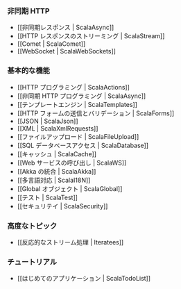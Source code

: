 <!-- translated -->
<!--
### Asynchronous HTTP
-->
### 非同期 HTTP

<!--
- [[Asynchronous results | ScalaAsync]]
- [[Streaming HTTP responses | ScalaStream]]
- [[Comet sockets | ScalaComet]]
- [[WebSockets | ScalaWebSockets]]
-->
- [[非同期レスポンス | ScalaAsync]]
- [[HTTP レスポンスのストリーミング | ScalaStream]]
- [[Comet | ScalaComet]]
- [[WebSocket | ScalaWebSockets]]

<!--
### Main concepts
-->
### 基本的な機能

<!--
- [[HTTP programming | ScalaActions]]
- [[Asynchronous HTTP programming | ScalaAsync]]
- [[The template engine | ScalaTemplates]]
- [[HTTP form submission and validation | ScalaForms]]
- [[Working with JSON | ScalaJson]]
- [[Working with XML | ScalaXmlRequests]]
- [[Handling file upload | ScalaFileUpload]]
- [[Accessing an SQL database | ScalaDatabase]]
- [[Using the Cache | ScalaCache]]
- [[Calling WebServices | ScalaWS]]
- [[Integrating with Akka | ScalaAkka]]
- [[Internationalization | ScalaI18N]]
- [[The application Global object | ScalaGlobal]]
- [[Testing your application | ScalaTest]]
- [[Securing your application | ScalaSecurity]]
-->
- [[HTTP プログラミング | ScalaActions]]
- [[非同期 HTTP プログラミング | ScalaAsync]]
- [[テンプレートエンジン | ScalaTemplates]]
- [[HTTP フォームの送信とバリデーション | ScalaForms]]
- [[JSON | ScalaJson]]
- [[XML | ScalaXmlRequests]]
- [[ファイルアップロード | ScalaFileUpload]]
- [[SQL データベースアクセス | ScalaDatabase]]
- [[キャッシュ | ScalaCache]]
- [[Web サービスの呼び出し | ScalaWS]]
- [[Akka の統合 | ScalaAkka]]
- [[多言語対応 | ScalaI18N]]
- [[Global オブジェクト | ScalaGlobal]]
- [[テスト | ScalaTest]]
- [[セキュリテイ | ScalaSecurity]]

<!--
### Advanced topics
-->
### 高度なトピック

<!--
- [[Handling data streams reactively | Iteratees]]
-->
- [[反応的なストリーム処理 | Iteratees]]

<!--
### Tutorials
-->
### チュートリアル

<!--
- [[Your first application | ScalaTodoList]]
-->
- [[はじめてのアプリケーション | ScalaTodoList]]